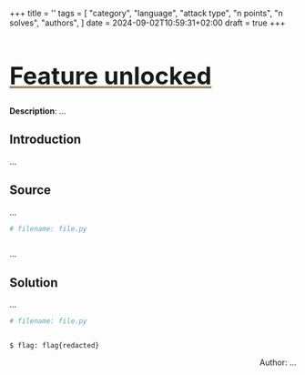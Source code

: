 +++
title = ''
tags = [
  "category",
  "language",
  "attack type",
  "n points",
  "n solves",
  "authors",
]
date = 2024-09-02T10:59:31+02:00
draft = true
+++



<h1 style='text-decoration: underline;text-decoration-color: #9e8c6c;font-size: 3em;'>Feature unlocked</h1>

**Description**: ...

## Introduction

...

## Source

...

```python
# filename: file.py



```

...

## Solution

...

```python
# filename: file.py



```

```stdout
$ flag: flag{redacted}
```
<p align='right'>Author: ... </p>
